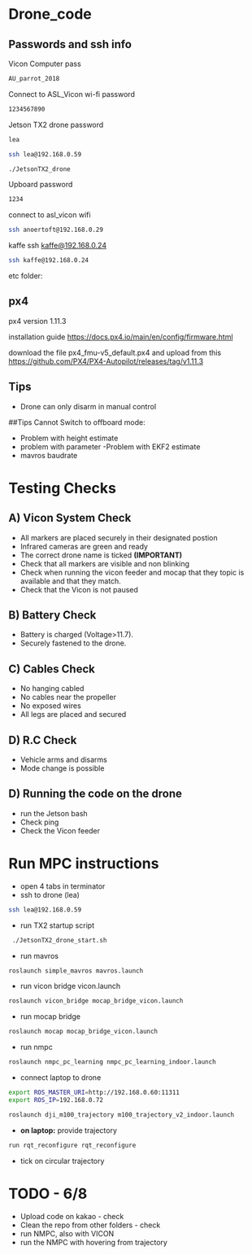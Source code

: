 # Drone_code
## Passwords and ssh info 
Vicon Computer pass
```bash
AU_parrot_2018
```



Connect to ASL_Vicon wi-fi password
```bash
1234567890
```


 Jetson TX2 drone
password
```bash
lea
```

```bash
ssh lea@192.168.0.59
```

```bash
./JetsonTX2_drone
```

 Upboard
password
```bash
1234
```
connect to asl_vicon wifi


```bash
ssh anoertoft@192.168.0.29
```
kaffe
ssh kaffe@192.168.0.24

```bash
ssh kaffe@192.168.0.24
```


etc folder:

## px4

px4 version
1.11.3

installation guide 
https://docs.px4.io/main/en/config/firmware.html

download the file px4_fmu-v5_default.px4 and upload from this https://github.com/PX4/PX4-Autopilot/releases/tag/v1.11.3
## Tips

- Drone can only disarm in manual control


##Tips
Cannot Switch to offboard mode:
- Problem with height estimate 
- problem with parameter
-Problem with EKF2 estimate
- mavros baudrate 


# Testing Checks
## A) Vicon System Check
- All markers are placed securely in their designated postion
- Infrared cameras are green and ready 
- The correct drone name is ticked **(IMPORTANT)** 
- Check that all markers are visible and non blinking
- Check when running the vicon feeder and mocap that they topic is available and that they match.
- Check that the Vicon is not paused


## B) Battery Check 
- Battery is charged (Voltage>11.7).
- Securely fastened to the drone.



## C) Cables Check
- No hanging cabled
- No cables near the propeller
- No exposed wires
- All legs are placed and secured

## D) R.C Check
- Vehicle arms and disarms
- Mode change is possible


## D) Running the code on the drone
- run the Jetson bash
- Check ping
- Check the Vicon feeder 



#


# Run MPC instructions

- open 4 tabs in terminator
- ssh to drone (lea)
```bash
ssh lea@192.168.0.59
```
- run TX2 startup script
```bash
 ./JetsonTX2_drone_start.sh
```
- run mavros 
```bash
roslaunch simple_mavros mavros.launch
```

- run vicon bridge vicon.launch
```bash
roslaunch vicon_bridge mocap_bridge_vicon.launch
```
- run mocap bridge
```bash
roslaunch mocap mocap_bridge_vicon.launch
```
- run nmpc
```bash
roslaunch nmpc_pc_learning nmpc_pc_learning_indoor.launch
```
- connect laptop to drone
```bash
export ROS_MASTER_URI=http://192.168.0.60:11311
export ROS_IP=192.168.0.72
```

```bash
roslaunch dji_m100_trajectory m100_trajectory_v2_indoor.launch 
```

- **on laptop:** provide trajectory 

```bash
run rqt_reconfigure rqt_reconfigure
```

- tick on circular trajectory



# TODO - 6/8
- Upload code on kakao - check
- Clean the repo from other folders - check
- run NMPC, also with VICON 
- run the NMPC with hovering from trajectory
